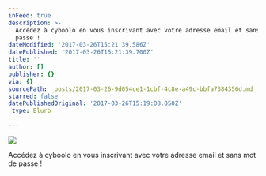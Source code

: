 ```yaml
---
inFeed: true
description: >-
  Accédez à cyboolo en vous inscrivant avec votre adresse email et sans mot de
  passe !
dateModified: '2017-03-26T15:21:39.586Z'
datePublished: '2017-03-26T15:21:39.700Z'
title: ''
author: []
publisher: {}
via: {}
sourcePath: _posts/2017-03-26-9d054ce1-1cbf-4c8e-a49c-bbfa7384356d.md
starred: false
datePublishedOriginal: '2017-03-26T15:19:08.050Z'
_type: Blurb

---
```

![](https://the-grid-user-content.s3-us-west-2.amazonaws.com/e71f1546-ffd9-46af-8c0d-bae0fd4e19f1.png)

Accédez à cyboolo en vous inscrivant avec votre adresse email et sans mot de passe !